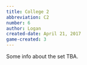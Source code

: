```yaml
---
title: College 2
abbreviation: C2
number: 6
author: Logan
created-date: April 21, 2017
game-created: 3
---
```

Some info about the set TBA.
